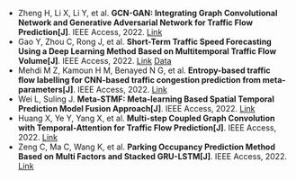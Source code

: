 * Zheng H, Li X, Li Y, et al. <b>GCN-GAN: Integrating Graph Convolutional Network and Generative Adversarial Network for Traffic Flow Prediction[J]</b>. IEEE Access, 2022. [Link](https://ieeexplore.ieee.org/abstract/document/9875268/)
* Gao Y, Zhou C, Rong J, et al. <b>Short-Term Traffic Speed Forecasting Using a Deep Learning Method Based on Multitemporal Traffic Flow Volume[J]</b>. IEEE Access, 2022. [Link](https://ieeexplore.ieee.org/abstract/document/9845396/) [Data](https://github.com/gao0628/Dataset)
* Mehdi M Z, Kamoun H M, Benayed N G, et al. <b>Entropy-based traffic flow labelling for CNN-based traffic congestion prediction from meta-parameters[J]</b>. IEEE Access, 2022. [Link](https://ieeexplore.ieee.org/abstract/document/9703355/)
* Wei L, Suling J. <b>Meta-STMF: Meta-learning Based Spatial Temporal Prediction Model Fusion Approach[J]</b>. IEEE Access, 2022. [Link](https://ieeexplore.ieee.org/abstract/document/9805720/)
* Huang X, Ye Y, Yang X, et al. <b>Multi-step Coupled Graph Convolution with Temporal-Attention for Traffic Flow Prediction[J]</b>. IEEE Access, 2022. [Link](https://ieeexplore.ieee.org/abstract/document/9766337/)
* Zeng C, Ma C, Wang K, et al. <b>Parking Occupancy Prediction Method Based on Multi Factors and Stacked GRU-LSTM[J]</b>. IEEE Access, 2022. [Link](https://ieeexplore.ieee.org/abstract/document/9765513/)
